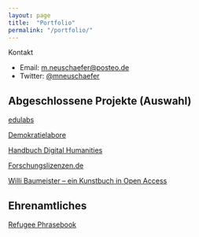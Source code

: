 ```yaml
---
layout: page
title:  "Portfolio"
permalink: "/portfolio/"
---
```


Kontakt
* Email: [m.neuschaefer@posteo.de](mailto:m.neuschaefer@posteo.de)
* Twitter: [@mneuschaefer](http://twitter.com/mneuschaefer)

## Abgeschlossene Projekte (Auswahl)

[edulabs](https://www.edulabs.de)

[Demokratielabore](https://www.demokratielabore.de)

[Handbuch Digital Humanities](http://handbuch.io/w/DH-Handbuch)

[Forschungslizenzen.de](http://forschungslizenzen.de/)

[Willi Baumeister – ein Kunstbuch in Open Access](https://www.willi-baumeister.org/node/85)

## Ehrenamtliches

[Refugee Phrasebook](https://www.refugeephrasebook.de)

